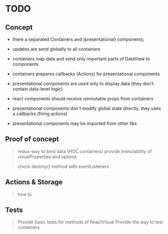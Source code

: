 # TODO 

## Concept

- there a separated Containers and (presentational) components; 
- updates are send globally to all containers
- containers map data and send only important parts of DataView to components
- containers prepares callbacks (Actions) for presentational components

- presentational components are used only to display data (they don't contain data-level logic)
- react components should receive ummutable props from containers

- presentational components don't modify global state directly, they uses a callbacks (firing actions)

- presentational components may be imported from other libs

## Proof of concept
> redux-way to bind data (HOC containers)
> provide immutability of visualProperties and options
> 
> check destroy() method with eventListeners
>

## Actions & Storage
> how to 

## Tests
> Provide basic tests for methods of ReactVisual
> Provide the way to test containers